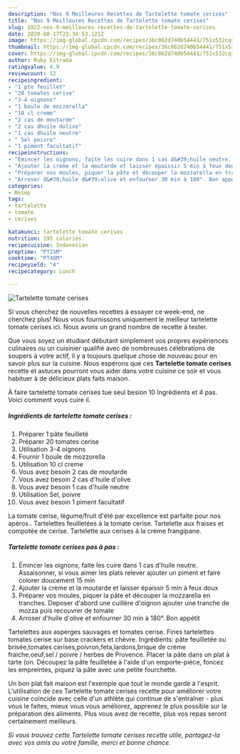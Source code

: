 ```yaml
---
description: "Nos 9 Meilleures Recettes de Tartelette tomate cerises"
title: "Nos 9 Meilleures Recettes de Tartelette tomate cerises"
slug: 1922-nos-9-meilleures-recettes-de-tartelette-tomate-cerises
date: 2020-08-17T23:34:53.121Z
image: https://img-global.cpcdn.com/recipes/36c862d740b54441/751x532cq70/tartelette-tomate-cerises-photo-principale-de-la-recette.jpg
thumbnail: https://img-global.cpcdn.com/recipes/36c862d740b54441/751x532cq70/tartelette-tomate-cerises-photo-principale-de-la-recette.jpg
cover: https://img-global.cpcdn.com/recipes/36c862d740b54441/751x532cq70/tartelette-tomate-cerises-photo-principale-de-la-recette.jpg
author: Ruby Estrada
ratingvalue: 4.9
reviewcount: 12
recipeingredient:
- "1 pte feuillet"
- "20 tomates cerise"
- "3-4 oignons"
- "1 boule de mozzorella"
- "10 cl creme"
- "2 cas de moutarde"
- "2 cas dhuile dolive"
- "1 cas dhuile neutre"
- " Sel poivre"
- "1 piment facultatif"
recipeinstructions:
- "Émincer les oignons, faite les cuire dans 1 cas d&#39;huile neutre. Assaisonner, si vous aimer les plats relever ajouter un piment et faire colorer doucement 15 min"
- "Ajouter la crème et la moutarde et laisser épaissir 5 min à feux doux"
- "Préparer vos moules, piquer la pâte et découper la mozzarella en tranches. Deposer d&#39;abord une cuillère d&#39;oignon ajouter une tranche de mozza puis recouvrer de tomate"
- "Arroser d&#39;huile d&#39;olive et enfourner 30 min à 180°. Bon appétit"
categories:
- Resep
tags:
- tartelette
- tomate
- cerises

katakunci: tartelette tomate cerises 
nutrition: 195 calories
recipecuisine: Indonesian
preptime: "PT15M"
cooktime: "PT48M"
recipeyield: "4"
recipecategory: Lunch

---
```



![Tartelette tomate cerises](https://img-global.cpcdn.com/recipes/36c862d740b54441/751x532cq70/tartelette-tomate-cerises-photo-principale-de-la-recette.jpg)

Si vous cherchez de nouvelles recettes à essayer ce week-end, ne cherchez plus! Nous vous fournissons uniquement le meilleur tartelette tomate cerises ici. Nous avons un grand nombre de recette à tester.

Que vous soyez un étudiant débutant simplement vos propres expériences culinaires ou un cuisinier qualifié avec de nombreuses célébrations de soupers à votre actif, il y a toujours quelque chose de nouveau pour en savoir plus sur la cuisine. Nous espérons que ces <strong> Tartelette tomate cerises </strong> recette et astuces pourront vous aider dans votre cuisine ce soir et vous habituer à de délicieux plats faits maison.

<!--inarticleads1-->

À faire tartelette tomate cerises tue seul besion 10 Ingrédients et 4 pas. Voici comment vous cuire il.

##### Ingrédients de tartelette tomate cerises :

1. Préparer 1 pâte feuilleté
1. Préparer 20 tomates cerise
1. Utilisation 3-4 oignons
1. Fournir 1 boule de mozzorella
1. Utilisation 10 cl creme
1. Vous avez besoin 2 cas de moutarde
1. Vous avez besoin 2 cas d&#39;huile d&#39;olive
1. Vous avez besoin 1 cas d&#39;huile neutre
1. Utilisation  Sel, poivre
1. Vous avez besoin 1 piment facultatif


La tomate cerise, légume/fruit d&#39;été par excellence est parfaite pour nos apéros.. Tartelettes feuilletées à la tomate cerise. Tartelette aux fraises et compotée de cerise. Tartelette aux cerises à la crème frangipane. 

<!--inarticleads2-->

##### Tartelette tomate cerises pas à pas :

1. Émincer les oignons, faite les cuire dans 1 cas d&#39;huile neutre. Assaisonner, si vous aimer les plats relever ajouter un piment et faire colorer doucement 15 min
1. Ajouter la crème et la moutarde et laisser épaissir 5 min à feux doux
1. Préparer vos moules, piquer la pâte et découper la mozzarella en tranches. Deposer d&#39;abord une cuillère d&#39;oignon ajouter une tranche de mozza puis recouvrer de tomate
1. Arroser d&#39;huile d&#39;olive et enfourner 30 min à 180°. Bon appétit


Tartelettes aux asperges sauvages et tomates cerise. Fines tartelettes tomates cerise sur base crackers et chèvre. Ingrédients: pâte feuilletée ou brisée,tomates cerises,poivron,feta,lardons,brique de crème fraiche,oeuf,sel / poivre / herbes de Provence. Placer la pâte dans un plat à tarte (on. Découpez la pâte feuilletée à l&#39;aide d&#39;un emporte-pièce, foncez les empreintes, piquez la pâte avec une petite fourchette. 

<!--inarticleads1-->

<p>
Un bon plat fait maison est l'exemple que tout le monde garde à l'esprit. L'utilisation de ces Tartelette tomate cerises recette pour améliorer votre cuisine coïncide avec celle d'un athlète qui continue de s'entraîner - plus vous le faites, mieux vous vous améliorez, apprenez le plus possible sur la préparation des aliments. Plus vous avez de recette, plus vos repas seront certainement meilleurs.
</p>

<p>
<i>Si vous trouvez cette Tartelette tomate cerises recette utile, partagez-la avec vos amis ou votre famille, merci et bonne chance.</i>
</p>

